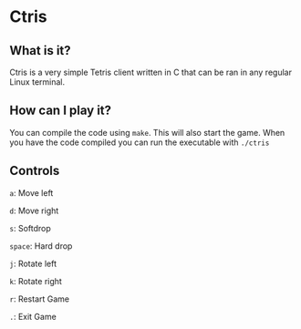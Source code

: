 # Ctris

## What is it?

Ctris is a very simple Tetris client written in C that can be ran in any regular Linux terminal.

## How can I play it?

You can compile the code using ``make``. This will also start the game. When you have the code compiled you can run the executable with ``./ctris``

## Controls

``a``: Move left

``d``: Move right

``s``: Softdrop

``space``: Hard drop

``j``: Rotate left

``k``: Rotate right

``r``: Restart Game

``.``: Exit Game
